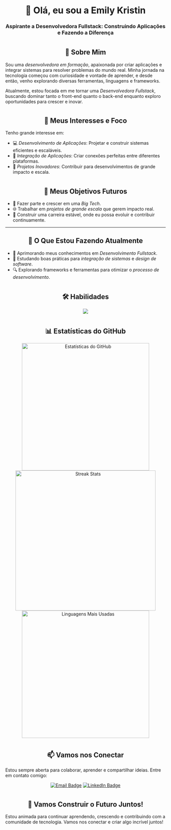 <div align="center">

# 👋 Olá, eu sou a Emily Kristin  
### Aspirante a Desenvolvedora Fullstack: Construindo Aplicações e Fazendo a Diferença  

<h1></h1>

</div>

<div align="center">

## 🧠 Sobre Mim  
</div>

Sou uma *desenvolvedora em formação*, apaixonada por criar aplicações e integrar sistemas para resolver problemas do mundo real. Minha jornada na tecnologia começou com curiosidade e vontade de aprender, e desde então, venho explorando diversas ferramentas, linguagens e frameworks.  

Atualmente, estou focada em me tornar uma *Desenvolvedora Fullstack*, buscando dominar tanto o front-end quanto o back-end enquanto exploro oportunidades para crescer e inovar.  

<h1></h1>

<div align="center">

## 🚀 Meus Interesses e Foco  
</div>

Tenho grande interesse em:  
- 💻 *Desenvolvimento de Aplicações*: Projetar e construir sistemas eficientes e escaláveis.  
- 🔗 *Integração de Aplicações*: Criar conexões perfeitas entre diferentes plataformas.  
- 🌟 *Projetos Inovadores*: Contribuir para desenvolvimentos de grande impacto e escala.  

<h1></h1>

<div align="center">

## 🎯 Meus Objetivos Futuros  
</div>

- 🚀 Fazer parte e crescer em uma *Big Tech*.  
- 🌐 Trabalhar em *projetos de grande escala* que gerem impacto real.  
- 💼 Construir uma carreira estável, onde eu possa evoluir e contribuir continuamente.  

---

<div align="center">

## 🔨 O Que Estou Fazendo Atualmente  
</div>

- 🧠 Aprimorando meus conhecimentos em *Desenvolvimento Fullstack*.  
- 🌱 Estudando boas práticas para *integração de sistemas* e *design de software*.  
- 🔍 Explorando frameworks e ferramentas para otimizar o *processo de desenvolvimento*.  

<h1></h1>

<div align="center">

## 🛠️ Habilidades  
</div>

<p align="center">
  <img src="https://skillicons.dev/icons?i=python,js,html,css,java,cs,docker,git,azure,nodejs,angular,spring,figma" />
</p>

<h1></h1>

<div align="center">

## 📊 Estatísticas do GitHub  
</div>

<p align="center">
  <img width="400px" src="https://github-readme-stats.vercel.app/api?username=emy-devfullstack&show_icons=true&count_private=true&title_color=4caf50&text_color=ffffff&icon_color=4caf50&bg_color=0f172a&hide_border=true" alt="Estatísticas do GitHub" />
  <img width="440px" src="https://github-readme-streak-stats.herokuapp.com/?user=emy-devfullstack&stroke=ffffff&background=0f172a&ring=4caf50&fire=4caf50&currStreakNum=ffffff&currStreakLabel=4caf50&sideNums=ffffff&sideLabels=ffffff&dates=ffffff&hide_border=true" alt="Streak Stats" />
  <br/>
  <img width="400px" src="https://github-readme-stats.vercel.app/api/top-langs?username=seuusername&title_color=4caf50&text_color=ffffff&icon_color=4caf50&bg_color=0f172a&hide_border=true&layout=compact" alt="Linguagens Mais Usadas" />
</p>  

<h1></h1>

<div align="center">

## 📫 Vamos nos Conectar  
</div>

Estou sempre aberta para colaborar, aprender e compartilhar ideias. Entre em contato comigo:  

<p align="center">
  <a href="mailto:kristin.fullstackdev@gmail.com"><img src="https://img.shields.io/badge/Email-kristin.fullstackdev@gmail.com-red?style=for-the-badge&logo=gmail&logoColor=white" alt="Email Badge"></a>
  <a href="https://www.linkedin.com/in/emily-garcia-2969b5252/" target="_blank">
    <img src="https://img.shields.io/badge/LinkedIn-Emily%20Kristin-blue?style=for-the-badge&logo=linkedin&logoColor=white" alt="LinkedIn Badge">
  </a>
</p>

<h1></h1>

<div align="center">

## 🌟 Vamos Construir o Futuro Juntos!  
</div>

Estou animada para continuar aprendendo, crescendo e contribuindo com a comunidade de tecnologia. Vamos nos conectar e criar algo incrível juntos!

<h1></h1>
